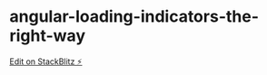 # angular-loading-indicators-the-right-way

[Edit on StackBlitz ⚡️](https://stackblitz.com/edit/angular-loading-indicators-the-right-way)